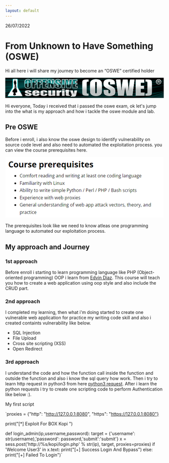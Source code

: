 ```yaml
---
layout: default
---
```

26/07/2022

# From Unknown to Have Something (OSWE)

Hi all here i will share my journey to become an “OSWE” certified holder

![oswe](/images/oswe/offsec-awae.png)

Hi everyone, Today i received that i passed the oswe exam, ok let's jump into the what is my approach and how i tackle the oswe module and lab.


## Pre OSWE

Before i enroll, i also know the oswe design to identify vulnerability on source code level and also need to automated the exploitation process. you can view the course prerequisites here.

![oswe-pre](/images/oswe/oswe-pre.png)

The prerequisites look like we need to know atleas one programming language to automated our exploitation process.

## My approach and Journey

### 1st approach

Before enroll i starting to learn programming language like PHP (Object-oriented programming) OOP i learn from [Edvin Diaz](https://www.udemy.com/course/oop-php-object-oriented-programing-with-project-1-course/). This course will teach you how to create a web application using oop style and also include the CRUD part.


### 2nd approach

I completed my learning, then what i'm doing started to create one vulnerable web application for practice my writing code skill and also i created containts vulnerability like below.

- SQL Injection
- File Upload
- Cross site scripting (XSS)
- Open Redirect

### 3rd approach 

I understand the code and how the function call inside the function and outside the function and also i know the sql query how work. Then i try to learn http request in python3 from here
[python3 request](https://requests.readthedocs.io/en/latest/). After i learn the python requests i try to create one scripting code to perform Authentication like below :). 

My first script 

`proxies = {"http": "http://127.0.0.1:8080", "https": "https://127.0.0.1:8080"}

print("[*] Exploit For BOX Kopi ")

def login_admin(ip,username,password):
    target = {'username': str(username),'password': password,'submit':'submit'}
    x = sess.post('http://%s/kopi/login.php' % str(ip), target, proxies=proxies)
    if 'Welcome User3' in x.text:
        print("[+] Success Login And Bypass")
    else:
        print("[+] Failed To Login")`
